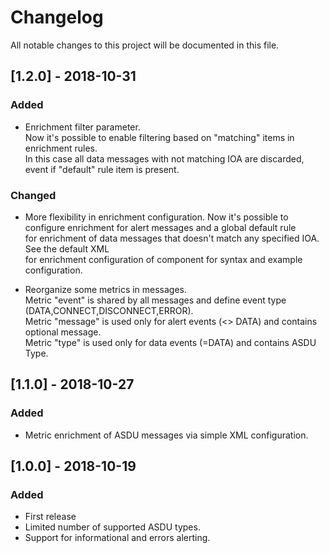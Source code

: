 # Changelog
All notable changes to this project will be documented in this file.

## [1.2.0] - 2018-10-31
### Added
- Enrichment filter parameter.  
  Now it's possible to enable filtering based on "matching" items in enrichment rules.  
  In this case all data messages with not matching IOA are discarded,
  event if "default" rule item is present.

### Changed
- More flexibility in enrichment configuration. 
  Now it's possible to configure enrichment for alert messages and a global default rule  
  for enrichment of data messages that doesn't match any specified IOA. See the default XML  
  for enrichment configuration of component for syntax and example configuration.  

- Reorganize some metrics in messages.   
  Metric "event" is shared by all messages and define event type (DATA,CONNECT,DISCONNECT,ERROR).  
  Metric "message" is used only for alert events (<> DATA) and contains optional message.  
  Metric "type" is used only for data events (=DATA) and contains ASDU Type.  

## [1.1.0] - 2018-10-27
### Added
- Metric enrichment of ASDU messages via simple XML configuration.

## [1.0.0] - 2018-10-19
### Added
- First release
- Limited number of supported ASDU types.
- Support for informational and errors alerting.
